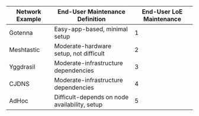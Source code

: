 | Network Example | End-User Maintenance Definition               | End-User LoE Maintenance |
| --------------- | --------------------------------------------- | ------------------------ |
| Gotenna         | Easy-app-based, minimal setup                 | 1                        |
| Meshtastic      | Moderate-hardware setup, not difficult        | 2                        |
| Yggdrasil       | Moderate-infrastructure dependencies          | 3                        |
| CJDNS           | Moderate-infrastructure dependencies          | 4                        |
| AdHoc           | Difficult-depends on node availability, setup | 5                        |
